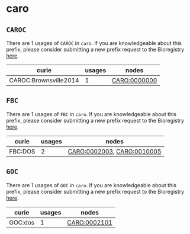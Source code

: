 # caro

## `CAROC`

There are 1 usages of `CAROC` in `caro`.
If you are knowledgeable about this prefix, please consider submitting a new prefix
request to the Bioregistry [here](https://github.com/biopragmatics/bioregistry/issues/new?assignees=cthoyt&labels=New%2CPrefix&template=new-prefix.yml&title=%5BResource%5D%3A%20CAROC).

| curie                 |   usages | nodes                                                       |
|-----------------------|----------|-------------------------------------------------------------|
| CAROC:Brownsville2014 |        1 | [CARO:0000000](http://purl.obolibrary.org/obo/CARO_0000000) |

## `FBC`

There are 1 usages of `FBC` in `caro`.
If you are knowledgeable about this prefix, please consider submitting a new prefix
request to the Bioregistry [here](https://github.com/biopragmatics/bioregistry/issues/new?assignees=cthoyt&labels=New%2CPrefix&template=new-prefix.yml&title=%5BResource%5D%3A%20FBC).

| curie   |   usages | nodes                                                                                                                    |
|---------|----------|--------------------------------------------------------------------------------------------------------------------------|
| FBC:DOS |        2 | [CARO:0002003](http://purl.obolibrary.org/obo/CARO_0002003), [CARO:0010005](http://purl.obolibrary.org/obo/CARO_0010005) |

## `GOC`

There are 1 usages of `GOC` in `caro`.
If you are knowledgeable about this prefix, please consider submitting a new prefix
request to the Bioregistry [here](https://github.com/biopragmatics/bioregistry/issues/new?assignees=cthoyt&labels=New%2CPrefix&template=new-prefix.yml&title=%5BResource%5D%3A%20GOC).

| curie   |   usages | nodes                                                       |
|---------|----------|-------------------------------------------------------------|
| GOC:dos |        1 | [CARO:0002101](http://purl.obolibrary.org/obo/CARO_0002101) |

